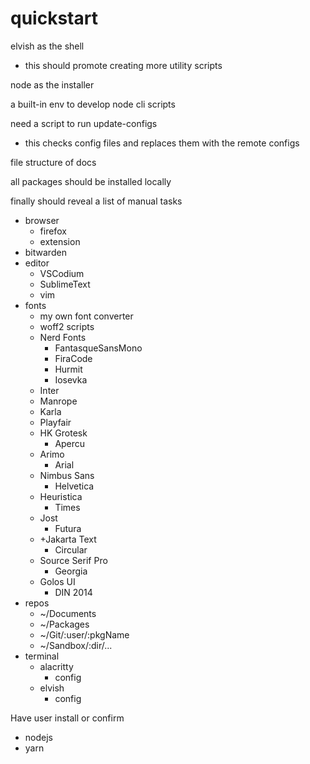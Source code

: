 # quickstart

elvish as the shell

- this should promote creating more utility scripts

node as the installer

a built-in env to develop node cli scripts

need a script to run update-configs

- this checks config files and replaces them with the remote configs

file structure of docs

all packages should be installed locally

finally should reveal a list of manual tasks

- browser
    - firefox
    - extension
- bitwarden
- editor
    - VSCodium
    - SublimeText
    - vim
- fonts
    - my own font converter
    - woff2 scripts
    - Nerd Fonts
        - FantasqueSansMono
        - FiraCode
        - Hurmit
        - Iosevka
    - Inter
    - Manrope
    - Karla
    - Playfair
    - HK Grotesk
        - Apercu
    - Arimo
        - Arial
    - Nimbus Sans
        - Helvetica
    - Heuristica
        - Times
    - Jost
        - Futura
    - +Jakarta Text
        - Circular
    - Source Serif Pro
        - Georgia
    - Golos UI
        - DIN 2014
- repos
    - ~/Documents
    - ~/Packages
    - ~/Git/:user/:pkgName
    - ~/Sandbox/:dir/...
- terminal
    - alacritty
        - config
    - elvish
        - config

Have user install or confirm

- nodejs
- yarn